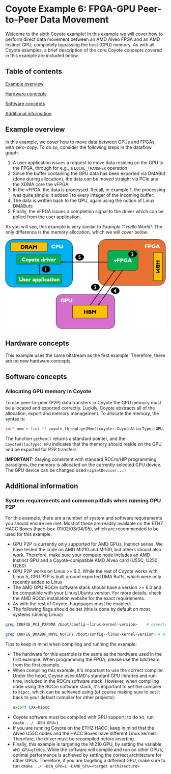 # Coyote Example 6: FPGA-GPU Peer-to-Peer Data Movement
Welcome to the sixth Coyote example! In this example we will cover how to perform direct data movement between an AMD Alveo FPGA and an AMD Instinct GPU, completely bypassing the host (CPU) memory. As with all Coyote examples, a brief description of the core Coyote concepts covered in this example are included below.

## Table of contents
[Example overview](#example-overview)

[Hardware concepts](#hardware-concepts)

[Software concepts](#software-concepts)

[Additional information](#additional-information)

## Example overview
In this example, we cover how to move data between GPUs and FPGAs, with zero-copy. To do so, consider the following steps in the dataflow graph:
1. A user application issues a request to move data residing on the GPU to the FPGA, through for e.g., a `LOCAL_TRANSFER` operation
2. Since the buffer containing the GPU data has been exported via DMABuf (done during allocation), the data can be moved straight via PCIe and the XDMA core the vFPGA.
3. In the vFPGA, the data is processed. Recall, in example 1, the processing was quite simple: it added 1 to every integer of the incoming buffer.
4. The data is written back to the GPU, again using the notion of Linux DMABufs
5. Finally, the vFPGA issues a completion signal to the driver which can be polled from the user application.

As you will see, this example is very similar to *Example 1: Hello World!*. The only difference is the memory allocation, which we will cover below.

<div align="center">
  <img src="img/gpu_dataflow.png">
</div>

## Hardware concepts
This example uses the same bitstream as the first example. Therefore, there are no new hardware concepts.

## Software concepts

### Allocating GPU memory in Coyote
To use peer-to-peer (P2P) data transfers in Coyote the GPU memory must be allocated and exported correctly. Luckily, Coyote abstracts all of the allocation, export and memory management. To allocate the memory, the syntax is:
```C++
int* mem = (int *) coyote_thread.getMem({coyote::CoyoteAllocType::GPU, size})
```

The function `getMem()` returns a standard pointer, and the `CoyoteAllocType::GPU` indicates that the memory should reside on the GPU and be exported for P2P transfers.

**IMPORTANT:** Staying consistent with standard ROCm/HIP programming paradigms, the memory is allocated on the currently selected GPU device. The GPU device can be changed used `hipSetDevice(...)`

## Additional information

### System requirements and common pitfalls when running GPU P2P
For this example, there are a number of system and software requirements you should ensure are met. Most of these are readily available on the ETHZ HACC Boxes (hacc-box-01/02/03/04/05), which are recommended to be used for this example.
- GPU P2P is currently only supported for AMD GPUs, Instinct series. We have tested the code on AMD MI210 and MI100, but others should also work. Therefore, make sure your compute node includes an AMD Instinct GPU and a Coyote-compatible AMD Alveo card (U55C, U250, U280)
- GPU P2P works on Linux >= 6.2. While the rest of Coyote works with Linux 5, GPU P2P is built around exported DMA Buffs, which were only recently added to Linux
- The AMD GPU ROCm software stack should have a version >= 6.0 and be compatible with your Linux/Ubuntu version. For more details, check the AMD ROCm installation website for the exact requirements.
- As with the rest of Coyote, hugepages must be enabled:
- The following flags should be set (this is done by default on most systems running Linux):
```bash
grep CONFIG_PCI_P2PDMA /boot/config-<linux-kernel-version>    # expected output: CONFIG_PCI_P2PDMA=y
```

```bash
grep CONFIG_DMABUF_MOVE_NOTIFY /boot/config-<linux-kernel-version> # expected output: CONFIG_DMABUF_MOVE_NOTIFY=y
```

Tips to keep in mind when compiling and running the example:
- The hardware for this example is the same as the hardware used in the first example. When programming the FPGA, please use the bitstream from the first example. 
- When compiling this example, it's important to use the correct compiler. Under the hood, Coyote uses AMD's standard GPU libraries and run-time, included in the ROCm software stack. However, when compiling code using the ROCm software stack, it's important to set the compiler to `hipcc`, which can be achieved using (of course making sure to set it back to your default compiler for other projects):
  ```bash
  export CXX=hipcc
  ```
- Coyote software must be compiled with GPU support; to do so, run `cmake ../ -DEN_GPU=1`
- If you are running Coyote on the ETHZ HACC, keep in mind that the Alveo U55C nodes and the HACC Boxes have different Linux kernels. Therefore, the driver must be recompiled before inserting.
- Finally, this example is targeting the MI210 GPU, by setting the variable `AMD_GPU=gfx90a`. While the software will compile and run on other GPUs, optimal performance is achieved by setting the correct architecture for other GPUs. Therefore, if you are targeting a different GPU, make sure to run `cmake ../ -DEN_GPU=1 -DAMD_GPU=<target architecture>`
